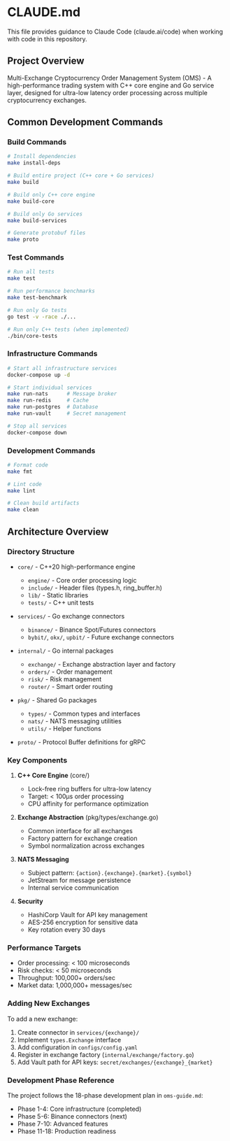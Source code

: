 # CLAUDE.md

This file provides guidance to Claude Code (claude.ai/code) when working with code in this repository.

## Project Overview

Multi-Exchange Cryptocurrency Order Management System (OMS) - A high-performance trading system with C++ core engine and Go service layer, designed for ultra-low latency order processing across multiple cryptocurrency exchanges.

## Common Development Commands

### Build Commands
```bash
# Install dependencies
make install-deps

# Build entire project (C++ core + Go services)
make build

# Build only C++ core engine
make build-core

# Build only Go services
make build-services

# Generate protobuf files
make proto
```

### Test Commands
```bash
# Run all tests
make test

# Run performance benchmarks
make test-benchmark

# Run only Go tests
go test -v -race ./...

# Run only C++ tests (when implemented)
./bin/core-tests
```

### Infrastructure Commands
```bash
# Start all infrastructure services
docker-compose up -d

# Start individual services
make run-nats      # Message broker
make run-redis     # Cache
make run-postgres  # Database
make run-vault     # Secret management

# Stop all services
docker-compose down
```

### Development Commands
```bash
# Format code
make fmt

# Lint code
make lint

# Clean build artifacts
make clean
```

## Architecture Overview

### Directory Structure
- `core/` - C++20 high-performance engine
  - `engine/` - Core order processing logic
  - `include/` - Header files (types.h, ring_buffer.h)
  - `lib/` - Static libraries
  - `tests/` - C++ unit tests

- `services/` - Go exchange connectors
  - `binance/` - Binance Spot/Futures connectors
  - `bybit/`, `okx/`, `upbit/` - Future exchange connectors

- `internal/` - Go internal packages
  - `exchange/` - Exchange abstraction layer and factory
  - `orders/` - Order management
  - `risk/` - Risk management
  - `router/` - Smart order routing

- `pkg/` - Shared Go packages
  - `types/` - Common types and interfaces
  - `nats/` - NATS messaging utilities
  - `utils/` - Helper functions

- `proto/` - Protocol Buffer definitions for gRPC

### Key Components

1. **C++ Core Engine** (core/)
   - Lock-free ring buffers for ultra-low latency
   - Target: < 100μs order processing
   - CPU affinity for performance optimization

2. **Exchange Abstraction** (pkg/types/exchange.go)
   - Common interface for all exchanges
   - Factory pattern for exchange creation
   - Symbol normalization across exchanges

3. **NATS Messaging**
   - Subject pattern: `{action}.{exchange}.{market}.{symbol}`
   - JetStream for message persistence
   - Internal service communication

4. **Security**
   - HashiCorp Vault for API key management
   - AES-256 encryption for sensitive data
   - Key rotation every 30 days

### Performance Targets
- Order processing: < 100 microseconds
- Risk checks: < 50 microseconds
- Throughput: 100,000+ orders/sec
- Market data: 1,000,000+ messages/sec

### Adding New Exchanges

To add a new exchange:
1. Create connector in `services/{exchange}/`
2. Implement `types.Exchange` interface
3. Add configuration in `configs/config.yaml`
4. Register in exchange factory (`internal/exchange/factory.go`)
5. Add Vault path for API keys: `secret/exchanges/{exchange}_{market}`

### Development Phase Reference

The project follows the 18-phase development plan in `oms-guide.md`:
- Phase 1-4: Core infrastructure (completed)
- Phase 5-6: Binance connectors (next)
- Phase 7-10: Advanced features
- Phase 11-18: Production readiness